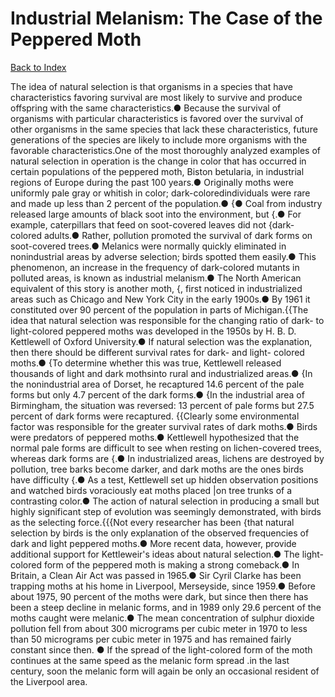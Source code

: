 # Industrial Melanism: The Case of the Peppered Moth
[Back to Index](https://github.com/windows10010/tpoExtractor/blog/master/README.md)

The idea of natural selection is that organisms in a species that have characteristics favoring survival are most likely to survive and produce offspring with the same characteristics.● Because the survival of organisms with particular characteristics is favored over the survival of other organisms in the same species that lack these characteristics, future generations of the species are likely to include more organisms with the favorable characteristics.One of the most thoroughly analyzed examples of natural selection in operation is the change in color that has occurred in certain populations of the peppered moth, Biston betularia, in industrial regions of Europe during the past 100 years.● Originally moths were uniformly pale gray or whitish in color; dark-coloredindividuals were rare and made up less than 2 percent of the population.● {● Coal from industry released large amounts of black soot into the environment, but {.● For example, caterpillars that feed on soot-covered leaves did not {dark- colored adults.● Rather, pollution promoted the survival of dark forms on soot-covered trees.● Melanics were normally quickly eliminated in nonindustrial areas by adverse selection; birds spotted them easily.● This phenomenon, an increase in the frequency of dark-colored mutants in polluted areas, is known as industrial melanism.● The North American equivalent of this story is another moth, {, first noticed in industrialized areas such as Chicago and New York City in the early 1900s.● By 1961 it constituted over 90 percent of the population in parts of Michigan.{{The idea that natural selection was responsible for the changing ratio of dark- to light-colored peppered moths was developed in the 1950s by H. B. D. Kettlewell of Oxford University.● If natural selection was the explanation, then there should be different survival rates for dark- and light- colored moths.● {To determine whether this was true, Kettlewell released thousands of light and dark mothsinto rural and industrialized areas.● {In the nonindustrial area of Dorset, he recaptured 14.6 percent of the pale forms but only 4.7 percent of the dark forms.● {In the industrial area of Birmingham, the situation was reversed: 13 percent of pale forms but 27.5 percent of dark forms were recaptured. {{Clearly some environmental factor was responsible for the greater survival rates of dark moths.● Birds were predators of peppered moths.● Kettlewell hypothesized that the normal pale forms are difficult to see when resting on lichen-covered trees, whereas dark forms are {.● In industrialized areas, lichens are destroyed by pollution, tree barks become darker, and dark moths are the ones birds have difficulty {.● As a test, Kettlewell set up hidden observation positions and watched birds voraciously eat moths placed |on tree trunks of a contrasting color.● The action of natural selection in producing a small but highly significant step of evolution was seemingly demonstrated, with birds as the selecting force.{{{Not every researcher has been {that natural selection by birds is the only explanation of the observed frequencies of dark and light peppered moths.● More recent data, however, provide additional support for Kettleweir's ideas about natural selection.● The light-colored form of the peppered moth is making a strong comeback.● In Britain, a Clean Air Act was passed in 1965.● Sir Cyril Clarke has been trapping moths at his home in Liverpool, Merseyside, since 1959.● Before about 1975, 90 percent of the moths were dark, but since then there has been a steep decline in melanic forms, and in 1989 only 29.6 percent of the moths caught were melanic.● The mean concentration of sulphur dioxide pollution fell from about 300 micrograms per cubic meter in 1970 to less than 50 micrograms per cubic meter in 1975 and has remained fairly constant since then. ● If the spread of the light-colored form of the moth continues at the same speed as the melanic form spread .in the last century, soon the melanic form will again be only an occasional resident of the Liverpool area.